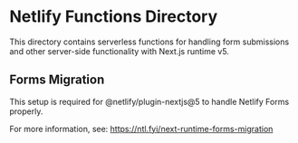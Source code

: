 # Netlify Functions Directory

This directory contains serverless functions for handling form submissions and other server-side functionality with Next.js runtime v5.

## Forms Migration

This setup is required for @netlify/plugin-nextjs@5 to handle Netlify Forms properly.

For more information, see: https://ntl.fyi/next-runtime-forms-migration
